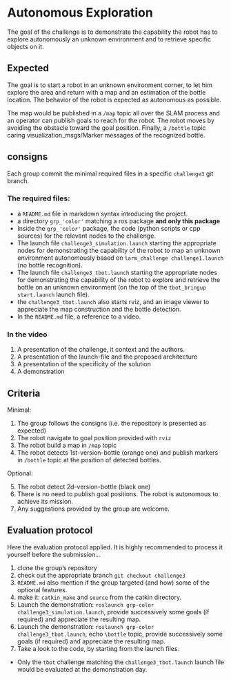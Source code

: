 # Autonomous Exploration

The goal of the challenge is to demonstrate the capability the robot has to explore autonomously an unknown environment and to retrieve specific objects on it.


## Expected

The goal is to start a robot in an unknown environment corner, to let him explore the area and return with a map and an estimation of the bottle location. 
The behavior of the robot is expected as autonomous as possible.

The map would be published in a `/map` topic all over the SLAM process and an operator can publish goals to reach for the robot. The robot moves by avoiding the obstacle toward the goal position.
Finally, a `/bottle` topic caring visualization_msgs/Marker messages of the recognized bottle.

## consigns

Each group commit the minimal required files in a specific `challenge3` git branch.

### The required files:

* a `README.md` file in markdown syntax introducing the project.
* a directory `grp_'color'` matching a ros package **and only this package**
* Inside the `grp_'color'` package, the code (python scripts or cpp sources) for the relevant nodes to the challenge.
* The launch file `challenge3_simulation.launch` starting the appropriate nodes for demonstrating the capability of the robot to map an unknown environment autonomously based on `larm_challenge challenge1.launch` (no bottle recognition).
* The launch file `challenge3_tbot.launch` starting the appropriate nodes for demonstrating the capability of the robot to explore and retrieve the bottle on an unknown environment (on the top of the `tbot_bringup start.launch` launch file).
* the `challenge3_tbot.launch` also starts rviz, and an image viewer to appreciate the map construction and the bottle detection.
* In the `README.md` file, a reference to a video.

### In the video

1. A presentation of the challenge, it context and the authors.
2. A presentation of the launch-file and the proposed architecture
2. A presentation of the specificity of the solution
3. A demonstration

## Criteria

Minimal:

1. The group follows the consigns (i.e. the repository is presented as expected)
2. The robot navigate to goal position provided with `rviz`
3. The robot build a map in `/map` topic
4. The robot detects 1st-version-bottle (orange one) and publish markers in `/bottle` topic at the position of detected bottles.

Optional:

5. The robot detect 2d-version-bottle (black one)
6. There is no need to publish goal positions. The robot is autonomous to achieve its mission.
7. Any suggestions provided by the group are welcome.

## Evaluation protocol

Here the evaluation protocol applied.
It is highly recommended to process it yourself before the submission...

1. clone the group’s repository
2. check out the appropriate branch `git checkout challenge3`
3. `README.md` also mention if the group targeted (and how) some of the optional features.
4. make it: `catkin_make` and `source` from the catkin directory.
5. Launch the demonstration: `roslaunch grp-color challenge3_simulation.launch`, provide successively some goals (if required) and appreciate the resulting map.
6. Launch the demonstration: `roslaunch grp-color challenge3_tbot.launch`, echo `\bottle` topic, provide successively some goals (if required) and appreciate the resulting map. 
7. Take a look to the code, by starting from the launch files.

* Only the `tbot` challenge matching the `challenge3_tbot.launch` launch file would be evaluated at the demonstration day.
